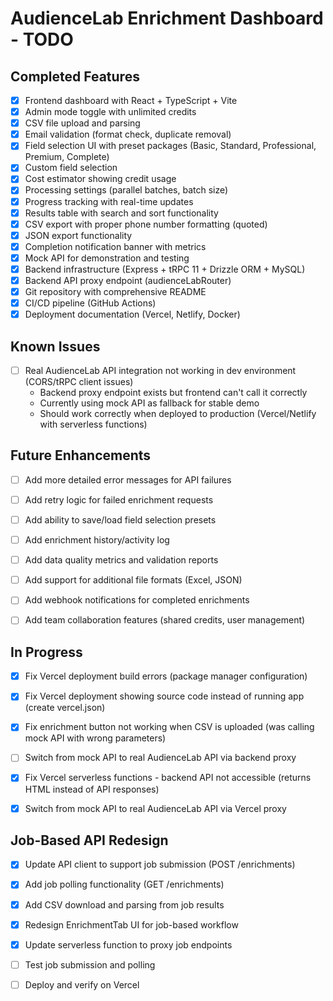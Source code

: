 # AudienceLab Enrichment Dashboard - TODO

## Completed Features
- [x] Frontend dashboard with React + TypeScript + Vite
- [x] Admin mode toggle with unlimited credits
- [x] CSV file upload and parsing
- [x] Email validation (format check, duplicate removal)
- [x] Field selection UI with preset packages (Basic, Standard, Professional, Premium, Complete)
- [x] Custom field selection
- [x] Cost estimator showing credit usage
- [x] Processing settings (parallel batches, batch size)
- [x] Progress tracking with real-time updates
- [x] Results table with search and sort functionality
- [x] CSV export with proper phone number formatting (quoted)
- [x] JSON export functionality
- [x] Completion notification banner with metrics
- [x] Mock API for demonstration and testing
- [x] Backend infrastructure (Express + tRPC 11 + Drizzle ORM + MySQL)
- [x] Backend API proxy endpoint (audienceLabRouter)
- [x] Git repository with comprehensive README
- [x] CI/CD pipeline (GitHub Actions)
- [x] Deployment documentation (Vercel, Netlify, Docker)

## Known Issues
- [ ] Real AudienceLab API integration not working in dev environment (CORS/tRPC client issues)
  - Backend proxy endpoint exists but frontend can't call it correctly
  - Currently using mock API as fallback for stable demo
  - Should work correctly when deployed to production (Vercel/Netlify with serverless functions)

## Future Enhancements
- [ ] Add more detailed error messages for API failures
- [ ] Add retry logic for failed enrichment requests
- [ ] Add ability to save/load field selection presets
- [ ] Add enrichment history/activity log
- [ ] Add data quality metrics and validation reports
- [ ] Add support for additional file formats (Excel, JSON)
- [ ] Add webhook notifications for completed enrichments
- [ ] Add team collaboration features (shared credits, user management)



## In Progress
- [x] Fix Vercel deployment build errors (package manager configuration)


- [x] Fix Vercel deployment showing source code instead of running app (create vercel.json)


- [x] Fix enrichment button not working when CSV is uploaded (was calling mock API with wrong parameters)
- [ ] Switch from mock API to real AudienceLab API via backend proxy


- [x] Fix Vercel serverless functions - backend API not accessible (returns HTML instead of API responses)
- [x] Switch from mock API to real AudienceLab API via Vercel proxy



## Job-Based API Redesign
- [x] Update API client to support job submission (POST /enrichments)
- [x] Add job polling functionality (GET /enrichments)
- [x] Add CSV download and parsing from job results
- [x] Redesign EnrichmentTab UI for job-based workflow
- [x] Update serverless function to proxy job endpoints
- [ ] Test job submission and polling
- [ ] Deploy and verify on Vercel

